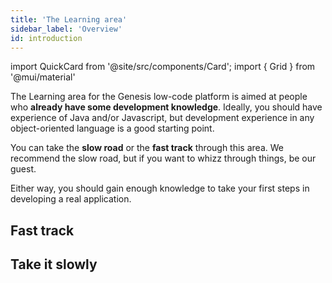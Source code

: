 ```yaml
---
title: 'The Learning area'
sidebar_label: 'Overview'
id: introduction
---
```

import QuickCard from '@site/src/components/Card';
import { Grid } from '@mui/material'

The Learning area for the Genesis low-code platform is aimed at people who **already have some development knowledge**. Ideally, you should have experience of Java and/or Javascript, but development experience in any object-oriented language is a good starting point.

You can take the **slow road** or the **fast track** through this area. We recommend the slow road, but if you want to whizz through things, be our guest.  

Either way, you should gain enough knowledge to take your first steps in developing a real application. 

## Fast track

<Grid container>
    <Grid item xs={12} md={4} sx={{padding: '1%'}}>
        <QuickCard heading="Simple introduction" link="../getting-started/learn-the-basics/simple-introduction" text="This introduces you to some terminology and the basic architecture.">
        </QuickCard>
    </Grid>
    <Grid item xs={12} md={4} sx={{padding: '1%'}}>
        <QuickCard heading="Prerequisites" link="../getting-started/quick-start/hardware-and-software" text="Check out our prerequisites and get the software you need onto your machine.">
        </QuickCard>
    </Grid>
    <Grid item xs={12} md={4} sx={{padding: '1%'}}>
        <QuickCard heading="Get started" link="../getting-started/quick-start" text="Get started straight away. Build the simplest of applications in just a few careful steps.">
        </QuickCard>
    </Grid>
</Grid>

## Take it slowly

<Grid container>
    <Grid item xs={12} md={6} sx={{padding: '1%'}}>
        <QuickCard heading="Simple introduction" link="../getting-started/learn-the-basics/simple-introduction" text="If you want to go more slowly, start right at the beginning and look at the sort of applications that have already been built on the Genesis low-code platform.">
        </QuickCard>
    </Grid>
    <Grid item xs={12} md={6} sx={{padding: '1%'}}>
        <QuickCard heading="Data model" link="../getting-started/learn-the-basics/data-model/inside-a-fields-dictionary" text="From there, just progress through each section so that you build up knowledge of the data model and all the key parts on the platform. There's nothing difficult in these sections.">
        </QuickCard>
    </Grid>
    <Grid item xs={12} md={6} sx={{padding: '1%'}}>
        <QuickCard heading="Prerequisites" link="../getting-started/quick-start/hardware-and-software" text="After you have been through all those, you'll be ready to check the prerequisites for getting started.">
        </QuickCard>
    </Grid>
    <Grid item xs={12} md={6} sx={{padding: '1%'}}>
        <QuickCard heading="Start building a simple application" link="/getting-started/quick-start/" text="Once you've completed each of those, you'll be ready to start building a simple application.">
        </QuickCard>
    </Grid>
</Grid>



